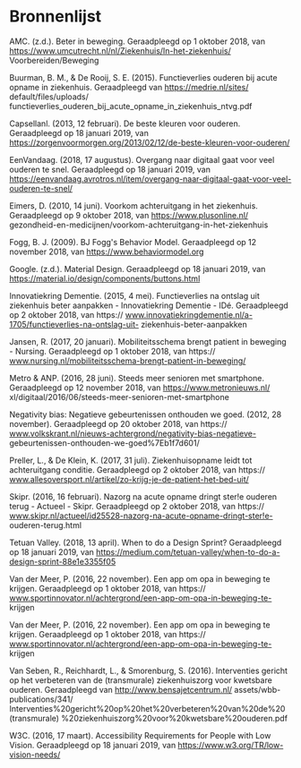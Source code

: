 # Bronnenlijst

AMC. \(z.d.\). Beter in beweging. Geraadpleegd op 1 oktober 2018, van https://www.umcutrecht.nl/nl/Ziekenhuis/In-het-ziekenhuis/ Voorbereiden/Beweging

Buurman, B. M., & De Rooij, S. E. \(2015\). Functieverlies ouderen bij acute opname in ziekenhuis. Geraadpleegd van https://medrie.nl/sites/ default/files/uploads/ functieverlies\_ouderen\_bij\_acute\_opname\_in\_ziekenhuis\_ntvg.pdf

Capsellanl. \(2013, 12 februari\). De beste kleuren voor ouderen. Geraadpleegd op 18 januari 2019, van https://zorgenvoormorgen.org/2013/02/12/de-beste-kleuren-voor-ouderen/

EenVandaag. \(2018, 17 augustus\). Overgang naar digitaal gaat voor veel ouderen te snel. Geraadpleegd op 18 januari 2019, van https://eenvandaag.avrotros.nl/item/overgang-naar-digitaal-gaat-voor-veel-ouderen-te-snel/

Eimers, D. \(2010, 14 juni\). Voorkom achteruitgang in het ziekenhuis. Geraadpleegd op 9 oktober 2018, van https://www.plusonline.nl/ gezondheid-en-medicijnen/voorkom-achteruitgang-in-het-ziekenhuis

Fogg, B. J. \(2009\). BJ Fogg's Behavior Model. Geraadpleegd op 12 november 2018, van https://www.behaviormodel.org

Google. \(z.d.\). Material Design. Geraadpleegd op 18 januari 2019, van https://material.io/design/components/buttons.html

Innovatiekring Dementie. \(2015, 4 mei\). Functieverlies na ontslag uit ziekenhuis beter aanpakken - Innovatiekring Dementie - IDé. Geraadpleegd op 2 oktober 2018, van https:// www.innovatiekringdementie.nl/a-1705/functieverlies-na-ontslag-uit- ziekenhuis-beter-aanpakken

Jansen, R. \(2017, 20 januari\). Mobiliteitsschema brengt patient in beweging - Nursing. Geraadpleegd op 1 oktober 2018, van https:// www.nursing.nl/mobiliteitsschema-brengt-patient-in-beweging/

Metro & ANP. \(2016, 28 juni\). Steeds meer senioren met smartphone. Geraadpleegd op 12 november 2018, van https://www.metronieuws.nl/ xl/digitaal/2016/06/steeds-meer-senioren-met-smartphone

Negativity bias: Negatieve gebeurtenissen onthouden we goed. \(2012, 28 november\). Geraadpleegd op 20 oktober 2018, van https:// www.volkskrant.nl/nieuws-achtergrond/negativity-bias-negatieve- gebeurtenissen-onthouden-we-goed%7Eb1f7d601/

Preller, L., & De Klein, K. \(2017, 31 juli\). Ziekenhuisopname leidt tot achteruitgang conditie. Geraadpleegd op 2 oktober 2018, van https:// www.allesoversport.nl/artikel/zo-krijg-je-de-patient-het-bed-uit/

Skipr. \(2016, 16 februari\). Nazorg na acute opname dringt ster!e ouderen terug - Actueel - Skipr. Geraadpleegd op 2 oktober 2018, van https:// www.skipr.nl/actueel/id25528-nazorg-na-acute-opname-dringt-ster!e- ouderen-terug.html

Tetuan Valley. \(2018, 13 april\). When to do a Design Sprint? Geraadpleegd op 18 januari 2019, van https://medium.com/tetuan-valley/when-to-do-a-design-sprint-88e1e3355f05

Van der Meer, P. \(2016, 22 november\). Een app om opa in beweging te krijgen. Geraadpleegd op 1 oktober 2018, van https:// www.sportinnovator.nl/achtergrond/een-app-om-opa-in-beweging-te- krijgen

Van der Meer, P. \(2016, 22 november\). Een app om opa in beweging te krijgen. Geraadpleegd op 1 oktober 2018, van https:// www.sportinnovator.nl/achtergrond/een-app-om-opa-in-beweging-te- krijgen

Van Seben, R., Reichhardt, L., & Smorenburg, S. \(2016\). Interventies gericht op het verbeteren van de \(transmurale\) ziekenhuiszorg voor kwetsbare ouderen. Geraadpleegd van http://www.bensajetcentrum.nl/ assets/wbb-publications/341/ Interventies%20gericht%20op%20het%20verbeteren%20van%20de%20 \(transmurale\) %20ziekenhuiszorg%20voor%20kwetsbare%20ouderen.pdf

W3C. \(2016, 17 maart\). Accessibility Requirements for People with Low Vision. Geraadpleegd op 18 januari 2019, van https://www.w3.org/TR/low-vision-needs/

